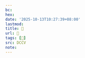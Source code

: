 ```yaml
---
bc:
hex:
date: '2025-10-13T10:27:39+08:00'
lastmod:
title: 􅔄
url: 􅔄
tags: [𩱦]
src: DCCV
note:
---
```

